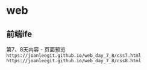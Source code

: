 # web
## 前端ife

第7、8天内容 - 页面预览
`
  https://joanleegit.github.io/web_day_7_8/css7.html
  https://joanleegit.github.io/web_day_7_8/css8.html
`

